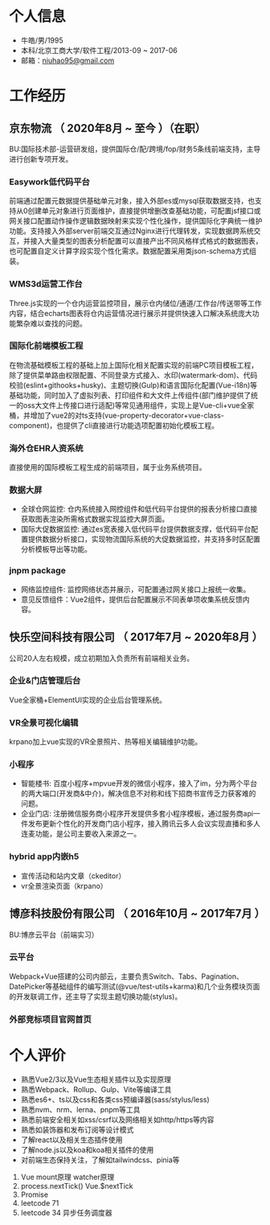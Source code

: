 # 个人信息

 - 牛皓/男/1995 
 - 本科/北京工商大学/软件工程/2013-09 ~ 2017-06
 - 邮箱：niuhao95@gmail.com

# 工作经历

## 京东物流 （ 2020年8月 ~ 至今 ）（在职）
BU:国际技术部-运营研发组，提供国际仓/配/跨境/fop/财务5条线前端支持，主导进行创新专项开发。
### Easywork低代码平台
前端通过配置元数据提供基础单元对象，接入外部es或mysql获取数据支持，也支持从0创建单元对象进行页面维护，直接提供增删改查基础功能，可配置jsf接口或网关接口配置动作操作逻辑数据映射来实现个性化操作，提供国际化字典统一维护功能。支持接入外部server前端交互通过Nginx进行代理转发，实现数据跨系统交互，并接入大量类型的图表分析配置可以直接产出不同风格样式格式的数据图表，也可配置自定义计算字段实现个性化需求。数据配置采用类json-schema方式组装。
### WMS3d运营工作台
Three.js实现的一个仓内运营监控项目，展示仓内储位/通道/工作台/传送带等工作内容，结合echarts图表将仓内运营情况进行展示并提供快速入口解决系统庞大功能繁杂难以查找的问题。
### 国际化前端模板工程
在物流基础模板工程的基础上加上国际化相关配置实现的前端PC项目模板工程，除了提供菜单路由权限配置、不同登录方式接入、水印(watermark-dom)、代码校验(eslint+githooks+husky)、主题切换(Gulp)和语言国际化配置(Vue-i18n)等基础功能，同时加入了虚拟列表、打印组件和大文件上传组件(部门维护提供了统一的oss大文件上传接口进行适配)等常见通用组件，实现上是Vue-cli+vue全家桶，并增加了vue2的对ts支持(vue-property-decorator+vue-class-component)，也提供了cli直接进行功能选项配置初始化模板工程。
### 海外仓EHR人资系统
直接使用的国际模板工程生成的前端项目，属于业务系统项目。
### 数据大屏
- 全球仓网监控: 仓内系统接入网控组件和低代码平台提供的报表分析接口直接获取图表渲染所需格式数据实现监控大屏页面。
- 国际大促数据监控: 通过es宽表接入低代码平台提供数据支撑，低代码平台配置提供数据分析接口，实现物流国际系统的大促数据监控，并支持多时区配置分析模板导出等功能。
### jnpm package
- 网络监控组件: 监控网络状态并展示，可配置通过网关接口上报统一收集。
- 意见反馈组件：Vue2组件，提供后台配置展示不同表单项收集系统反馈内容。

## 快乐空间科技有限公司 （ 2017年7月 ~ 2020年8月 ）
公司20人左右规模，成立初期加入负责所有前端相关业务。
### 企业&门店管理后台
Vue全家桶+ElementUI实现的企业后台管理系统。
### VR全景可视化编辑
krpano加上vue实现的VR全景照片、热等相关编辑维护功能。
### 小程序
- 智能楼书: 百度小程序+mpvue开发的微信小程序，接入了im，分为两个平台的两大端口(开发商&中介)，解决信息不对称和线下招商书宣传乏力获客难的问题。
- 企业门店: 注册微信服务商小程序开发提供多套小程序模板，通过服务商api一件发布更新个性化的开发商门店小程序，接入腾讯云多人会议实现直播和多人连麦功能，是公司主要收入来源之一。
### hybrid app内嵌h5
- 宣传活动和站内文章（ckeditor）
- vr全景渲染页面（krpano）
  
## 博彦科技股份有限公司 （ 2016年10月 ~ 2017年7月 ）
BU:博彦云平台（前端实习）
### 云平台
Webpack+Vue搭建的公司内部云，主要负责Switch、Tabs、Pagination、DatePicker等基础组件的编写测试(@vue/test-utils+karma)和几个业务模块页面的开发联调工作，还主导了实现主题切换功能(stylus)。
### 外部竞标项目官网首页 

# 个人评价
- 熟悉Vue2/3以及Vue生态相关插件以及实现原理
- 熟悉Webpack、Rollup、Gulp、Vite等编译工具
- 熟悉es6+、ts以及css和各类css预编译器(sass/stylus/less)
- 熟悉nvm、nrm、lerna、pnpm等工具
- 熟悉前端安全相关如xss/csrf以及网络相关如http/https等内容
- 熟悉如装饰器和发布订阅等设计模式
- 了解react以及相关生态插件使用
- 了解node.js以及koa和koa相关插件的使用
- 对前端生态保持关注，了解如tailwindcss、pinia等



1. Vue mount原理 watcher原理
2. process.nextTick() Vue.$nextTick
3. Promise
4. leetcode 71
5. leetcode 34
异步任务调度器